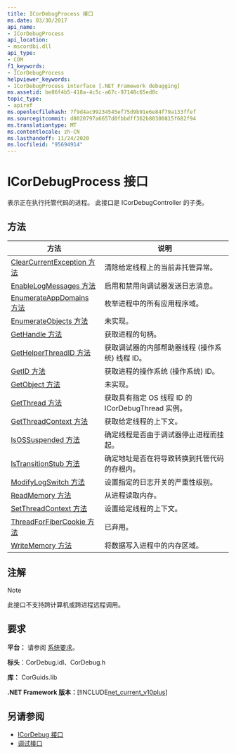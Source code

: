 ```yaml
---
title: ICorDebugProcess 接口
ms.date: 03/30/2017
api_name:
- ICorDebugProcess
api_location:
- mscordbi.dll
api_type:
- COM
f1_keywords:
- ICorDebugProcess
helpviewer_keywords:
- ICorDebugProcess interface [.NET Framework debugging]
ms.assetid: be86f4b5-418a-4c5c-a67c-97148c65ed8c
topic_type:
- apiref
ms.openlocfilehash: 7f9d4ac99234545ef75d9b91e6e84f79a133ffef
ms.sourcegitcommit: d8020797a6657d0fbbdff362b80300815f682f94
ms.translationtype: MT
ms.contentlocale: zh-CN
ms.lasthandoff: 11/24/2020
ms.locfileid: "95694914"
---
```

# <a name="icordebugprocess-interface"></a>ICorDebugProcess 接口

表示正在执行托管代码的进程。 此接口是 ICorDebugController 的子类。  
  
## <a name="methods"></a>方法  
  
|方法|说明|  
|------------|-----------------|  
|[ClearCurrentException 方法](icordebugprocess-clearcurrentexception-method.md)|清除给定线程上的当前非托管异常。|  
|[EnableLogMessages 方法](icordebugprocess-enablelogmessages-method.md)|启用和禁用向调试器发送日志消息。|  
|[EnumerateAppDomains 方法](icordebugprocess-enumerateappdomains-method.md)|枚举进程中的所有应用程序域。|  
|[EnumerateObjects 方法](icordebugprocess-enumerateobjects-method.md)|未实现。|  
|[GetHandle 方法](icordebugprocess-gethandle-method.md)|获取进程的句柄。|  
|[GetHelperThreadID 方法](icordebugprocess-gethelperthreadid-method.md)|获取调试器的内部帮助器线程 (操作系统) 线程 ID。|  
|[GetID 方法](icordebugprocess-getid-method.md)|获取进程的操作系统 (操作系统) ID。|  
|[GetObject 方法](icordebugprocess-getobject-method.md)|未实现。|  
|[GetThread 方法](icordebugprocess-getthread-method.md)|获取具有指定 OS 线程 ID 的 ICorDebugThread 实例。|  
|[GetThreadContext 方法](icordebugprocess-getthreadcontext-method.md)|获取给定线程的上下文。|  
|[IsOSSuspended 方法](icordebugprocess-isossuspended-method.md)|确定线程是否由于调试器停止进程而挂起。|  
|[IsTransitionStub 方法](icordebugprocess-istransitionstub-method.md)|确定地址是否在将导致转换到托管代码的存根内。|  
|[ModifyLogSwitch 方法](icordebugprocess-modifylogswitch-method.md)|设置指定的日志开关的严重性级别。|  
|[ReadMemory 方法](icordebugprocess-readmemory-method.md)|从进程读取内存。|  
|[SetThreadContext 方法](icordebugprocess-setthreadcontext-method.md)|设置给定线程的上下文。|  
|[ThreadForFiberCookie 方法](icordebugprocess-threadforfibercookie-method.md)|已弃用。|  
|[WriteMemory 方法](icordebugprocess-writememory-method.md)|将数据写入进程中的内存区域。|  
  
## <a name="remarks"></a>注解  
  
> [!NOTE]
> 此接口不支持跨计算机或跨进程远程调用。  
  
## <a name="requirements"></a>要求  

 **平台：** 请参阅 [系统要求](../../get-started/system-requirements.md)。  
  
 **标头**：CorDebug.idl、CorDebug.h  
  
 **库：** CorGuids.lib  
  
 **.NET Framework 版本：**[!INCLUDE[net_current_v10plus](../../../../includes/net-current-v10plus-md.md)]  
  
## <a name="see-also"></a>另请参阅

- [ICorDebug 接口](icordebug-interface.md)
- [调试接口](debugging-interfaces.md)
